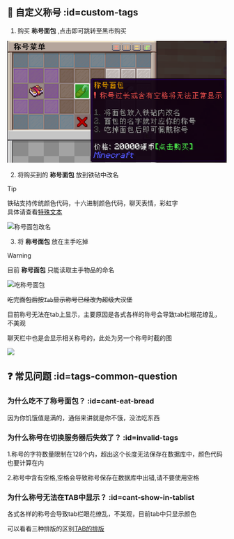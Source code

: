## 🍞 自定义称号 :id=custom-tags

1. 购买 **称号面包** ,点击即可跳转至黑市购买

![称号面包](pics/tag/tag%20menu%202024.4.16.png)

2. 将购买到的 **称号面包** 放到铁砧中改名

> [!tip]
> 铁砧支持传统颜色代码，十六进制颜色代码，聊天表情，彩虹字  
> 具体请查看[特殊文本](text.md)

![称号面包改名](pics/tag/rename.png)

3. 将 **称号面包** 放在主手吃掉

> [!warning]
> 目前 **称号面包** 只能读取主手物品的命名

![吃称号面包](pics/tag/eat.png)

~~吃完面包后按`Tab`显示称号已经改为超级大汉堡~~ 

目前称号无法在tab上显示，主要原因是各式各样的称号会导致tab栏眼花缭乱，不美观

<!-- ![吃完称号面包](pics/tag/aftereat.png) -->

聊天栏中也是会显示相关称号的，此处为另一个称号时截的图

![](pics/tag/chat.png)

## ❓ 常见问题 :id=tags-common-question

### 为什么吃不了称号面包？ :id=cant-eat-bread

因为你饥饿值是满的，通俗来讲就是你不饿，没法吃东西

### 为什么称号在切换服务器后失效了？ :id=invalid-tags

1.称号的字符数量限制在128个内，超出这个长度无法保存在数据库中，颜色代码也要计算在内

2.称号中含有空格,空格会导致称号保存在数据库中出错,请不要使用空格

### 为什么称号无法在TAB中显示？ :id=cant-show-in-tablist

各式各样的称号会导致tab栏眼花缭乱，不美观，目前tab中只显示颜色

可以看看三种排版的区别[TAB的排版](https://gitee.com/neverlag/drip-drop-server/issues/I7OOB9)
